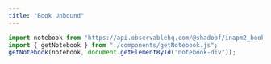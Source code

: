 ```yaml
---
title: "Book Unbound"
---
```

```js
import notebook from "https://api.observablehq.com/@shadoof/inapm2_bookunbound.js?v=3";
import { getNotebook } from "./components/getNotebook.js";
getNotebook(notebook, document.getElementById("notebook-div"));
```
<div id="notebook-div"></div>